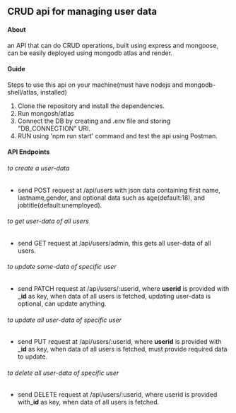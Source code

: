 ## CRUD api for managing user data

#### About

an API that can do CRUD operations, built using express and mongoose, can be easily deployed using mongodb atlas and render.

#### Guide

Steps to use this api on your machine(must have nodejs and mongodb-shell/atlas, installed)

1. Clone the repository and install the dependencies.
2. Run mongosh/atlas
3. Connect the DB by creating and .env file and storing "DB_CONNECTION" URI.
4. RUN using 'npm run start' command and test the api using Postman.

#### API Endpoints

###### to create a user-data

- send POST request at /api/users with json data containing first name, lastname,gender, and optional data such as age(default:18), and jobtitle(default:unemployed).

###### to get user-data of all users

- send GET request at /api/users/admin, this gets all user-data of all users.

###### to update some-data of specific user

- send PATCH request at /api/users/:userid, where <b>userid</b> is provided with <b>\_id</b> as key, when data of all users is fetched, updating user-data is optional, can update anything.

###### to update all user-data of specific user

- send PUT request at /api/users/:userid, where <b>userid</b> is provided with <b>\_id</b> as key, when data of all users is fetched, must provide required data to update.

###### to delete all user-data of specific user

- send DELETE request at /api/users/:userid, where userid is provided with<b>\_id</b> as key, when data of all users is fetched.
